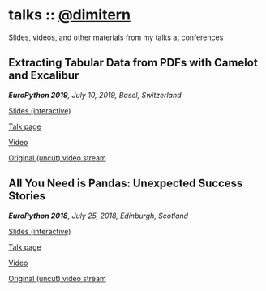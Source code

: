 # talks :: [@dimitern](https://twitter.com/dimitern/)
Slides, videos, and other materials from my talks at conferences

## Extracting Tabular Data from PDFs with Camelot and Excalibur
***EuroPython 2019**, July 10, 2019, Basel, Switzerland*

[Slides (interactive)](https://dimitern.github.io/talks/ep2019/extracting-tabular-data-from-pdfs-with-camelot-and-excalibur.html)

[Talk page](https://ep2019.europython.eu/talks/ojMVZ7T-extracting-tabular-data-from-pdfs-with-camelot-and-excalibur/)

[Video](https://www.youtube.com/watch?v=XmYSyqGbW2s)

[Original (uncut) video stream](https://youtu.be/jnDfNJe-GlE?t=14306)

## All You Need is Pandas: Unexpected Success Stories
***EuroPython 2018**, July 25, 2018, Edinburgh, Scotland*

[Slides (interactive)](https://dimitern.github.io/talks/ep2018/all-you-need-is-pandas.html)

[Talk page](https://ep2018.europython.eu/conference/talks/all-you-need-is-pandas-unexpected-success-stories)

[Video](https://www.youtube.com/watch?v=8YH9u29_3dQ)

[Original (uncut) video stream](https://youtu.be/dj23vLcdr4w?t=14398)
